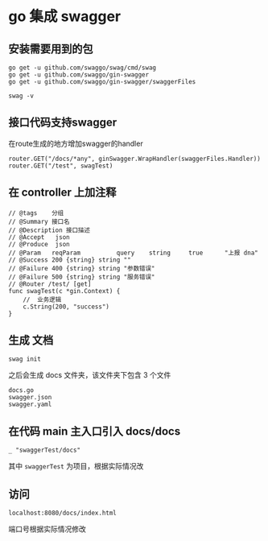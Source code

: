 # go 集成 swagger

## 安装需要用到的包
```
go get -u github.com/swaggo/swag/cmd/swag
go get -u github.com/swaggo/gin-swagger
go get -u github.com/swaggo/gin-swagger/swaggerFiles

swag -v
```

## 接口代码支持swagger
在route生成的地方增加swagger的handler
```
router.GET("/docs/*any", ginSwagger.WrapHandler(swaggerFiles.Handler))
router.GET("/test", swagTest)
```

## 在 controller 上加注释
```
// @tags    分组
// @Summary 接口名
// @Description 接口描述
// @Accept   json
// @Produce  json
// @Param   reqParam  		  query    string     true      "上报 dna"
// @Success 200 {string} string ""
// @Failure 400 {string} string "参数错误"
// @Failure 500 {string} string "服务错误"
// @Router /test/ [get]
func swagTest(c *gin.Context) {
	//  业务逻辑
	c.String(200, "success")
}
```

## 生成 文档
```
swag init
```

之后会生成 docs 文件夹，该文件夹下包含 3 个文件
```
docs.go
swagger.json
swagger.yaml
```

## 在代码 main 主入口引入 docs/docs
```
_ "swaggerTest/docs"
```

其中 `swaggerTest` 为项目，根据实际情况改

## 访问
```
localhost:8080/docs/index.html
```
端口号根据实际情况修改